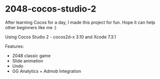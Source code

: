 # 2048-cocos-studio-2

After learning Cocos for a day, I made this project for fun. Hope it can help other beginners like me :)

Using Cocos Studio 2 - cocos2d-x 3.10 and Xcode 7.3.1

Features:
- 2048 classic game
- Slide animation
- Undo
- GG Analytics + Admob Integration
